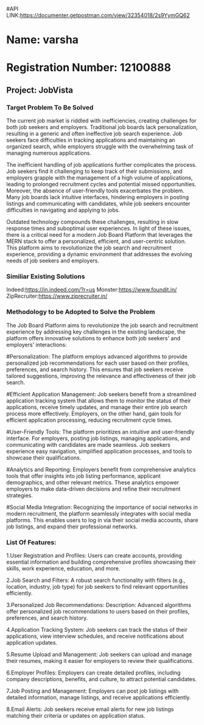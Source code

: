 #API LINK:https://documenter.getpostman.com/view/32354018/2s9YymGQ62

# Name: varsha
# Registration Number: 12100888

## Project: JobVista

### Target Problem To Be Solved
The current job market is riddled with inefficiencies, creating challenges for both job seekers and employers. Traditional job boards lack personalization, resulting in a generic and often ineffective job search experience. Job seekers face difficulties in tracking applications and maintaining an organized search, while employers struggle with the overwhelming task of managing numerous applications.

The inefficient handling of job applications further complicates the process. Job seekers find it challenging to keep track of their submissions, and employers grapple with the management of a high volume of applications, leading to prolonged recruitment cycles and potential missed opportunities.
Moreover, the absence of user-friendly tools exacerbates the problem. Many job boards lack intuitive interfaces, hindering employers in posting listings and communicating with candidates, while job seekers encounter difficulties in navigating and applying to jobs.

Outdated technology compounds these challenges, resulting in slow response times and suboptimal user experiences. In light of these issues, there is a critical need for a modern Job Board Platform that leverages the MERN stack to offer a personalized, efficient, and user-centric solution. This platform aims to revolutionize the job search and recruitment experience, providing a dynamic environment that addresses the evolving needs of job seekers and employers.

### Similiar Existing Solutions
Indeed:https://in.indeed.com/?r=us
Monster:https://www.foundit.in/
ZipRecruiter:https://www.ziprecruiter.in/

### Methodology to be Adopted to Solve the Problem

The Job Board Platform aims to revolutionize the job search and recruitment experience by addressing key challenges in the existing landscape, the platform offers innovative solutions to enhance both job seekers' and employers' interactions:

#Personalization: The platform employs advanced algorithms to provide personalized job recommendations for each user based on their profiles, preferences, and search history. This ensures that job seekers receive tailored suggestions, improving the relevance and effectiveness of their job search.

#Efficient Application Management: Job seekers benefit from a streamlined application tracking system that allows them to monitor the status of their applications, receive timely updates, and manage their entire job search process more effectively. Employers, on the other hand, gain tools for efficient application processing, reducing recruitment cycle times.

#User-Friendly Tools: The platform prioritizes an intuitive and user-friendly interface. For employers, posting job listings, managing applications, and communicating with candidates are made seamless. Job seekers experience easy navigation, simplified application processes, and tools to showcase their qualifications.

#Analytics and Reporting: Employers benefit from comprehensive analytics tools that offer insights into job listing performance, applicant demographics, and other relevant metrics. These analytics empower employers to make data-driven decisions and refine their recruitment strategies.

#Social Media Integration: Recognizing the importance of social networks in modern recruitment, the platform seamlessly integrates with social media platforms. This enables users to log in via their social media accounts, share job listings, and expand their professional networks.

### List Of Features:

1.User Registration and Profiles:
Users can create accounts, providing essential information and building comprehensive profiles showcasing their skills, work experience, education, and more.

2.Job Search and Filters:
A robust search functionality with filters (e.g., location, industry, job type) for job seekers to find relevant opportunities efficiently.

3.Personalized Job Recommendations:
Description: Advanced algorithms offer personalized job recommendations to users based on their profiles, preferences, and search history.

4.Application Tracking System:
Job seekers can track the status of their applications, view interview schedules, and receive notifications about application updates.

5.Resume Upload and Management:
Job seekers can upload and manage their resumes, making it easier for employers to review their qualifications.

6.Employer Profiles:
Employers can create detailed profiles, including company descriptions, benefits, and culture, to attract potential candidates.

7.Job Posting and Management:
Employers can post job listings with detailed information, manage listings, and receive applications efficiently.

8.Email Alerts:
Job seekers receive email alerts for new job listings matching their criteria or updates on application status.

